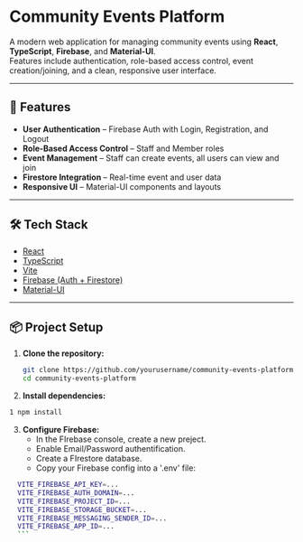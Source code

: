 # Community Events Platform

A modern web application for managing community events using **React**, **TypeScript**, **Firebase**, and **Material-UI**.  
Features include authentication, role-based access control, event creation/joining, and a clean, responsive user interface.

---

## 🚀 Features

- **User Authentication** – Firebase Auth with Login, Registration, and Logout
- **Role-Based Access Control** – Staff and Member roles
- **Event Management** – Staff can create events, all users can view and join
- **Firestore Integration** – Real-time event and user data
- **Responsive UI** – Material-UI components and layouts

---

## 🛠️ Tech Stack

- [React](https://react.dev/)
- [TypeScript](https://www.typescriptlang.org/)
- [Vite](https://vitejs.dev/)
- [Firebase (Auth + Firestore)](https://firebase.google.com/)
- [Material-UI](https://mui.com/)

---

## 📦 Project Setup

1. **Clone the repository:**
   ```bash
   git clone https://github.com/yourusername/community-events-platform.git
   cd community-events-platform

2. **Install dependencies:**
  ```bash
  1 npm install
  ```

3. **Configure Firebase:**
    - In the FIrebase console, create a new preject.
    - Enable Email/Password authentification.
    - Create a FIrestore database.
    - Copy your Firebase config into a '.env' file:

  ```bash
    VITE_FIREBASE_API_KEY=...
    VITE_FIREBASE_AUTH_DOMAIN=...
    VITE_FIREBASE_PROJECT_ID=...
    VITE_FIREBASE_STORAGE_BUCKET=...
    VITE_FIREBASE_MESSAGING_SENDER_ID=...
    VITE_FIREBASE_APP_ID=...
    ```
    
